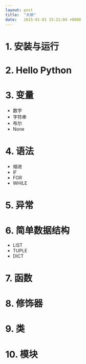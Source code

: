 ```yaml
---
layout: post
title:  "大纲"
date:   2015-01-01 15:21:04 +0800
---
```


# 1. 安装与运行
# 2. Hello Python
# 3. 变量 
- 数字 
- 字符串 
- 布尔 
- None

# 4. 语法
- 缩进 
- IF 
- FOR 
- WHILE

# 5. 异常
# 6. 简单数据结构
- LIST 
- TUPLE 
- DICT

# 7. 函数
# 8. 修饰器
# 9. 类
# 10. 模块
